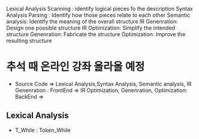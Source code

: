 
Lexical Analysis Scanning : identify logical pieces fo the description
Syntax Analysis Parsing : Identify how those pieces relate to each other
Semantic analysis: Identify the meaning of the overall structure
IR Genenration: Design one possible structure
IR Optimization: Simplify the intended structure
Genenration: Fabricate the structure
Optimization: Improve the resulting structure


# 추석 때 온라인 강좌 올라올 예정

* Source Code => Lexical Analysis,Syntax Analysis, Semantic analysis, IR Genenration : FrontEnd => IR Optimization, Genenration, Optimization: BackEnd => 


## Lexical Analysis
* T_While : Token_While